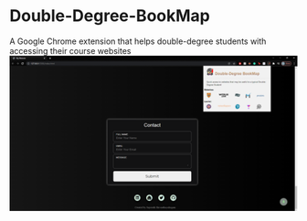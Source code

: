 # Double-Degree-BookMap
A Google Chrome extension that helps double-degree students with accessing their course websites
![alt text](.Images/Fullscreen.PNG)
